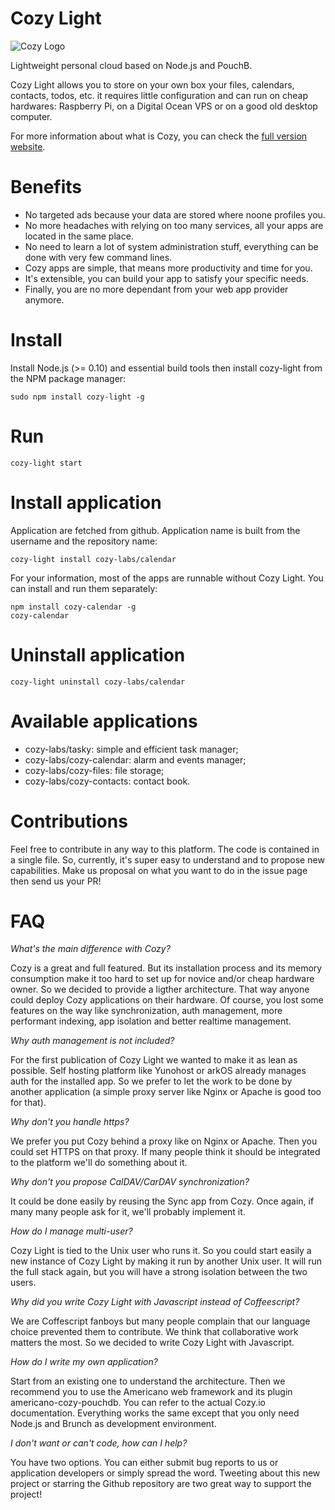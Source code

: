 # Cozy Light


![Cozy Logo](https://raw.github.com/cozy/cozy-setup/gh-pages/assets/images/happycloud.png)

Lightweight personal cloud based on Node.js and PouchB.

Cozy Light allows you to store on your own box your files, calendars, contacts,
todos, etc. it requires little configuration and can run on cheap hardwares:
Raspberry Pi, on a Digital Ocean VPS or on a good old desktop
computer.

For more information about what is Cozy, you can check the 
[full version website](http://cozy.io).

# Benefits

* No targeted ads because your data are stored where noone profiles you.
* No more headaches with relying on too many services, all your apps are
  located in the same place.
* No need to learn a lot of system administration stuff, everything can be done
  with very few command lines.
* Cozy apps are simple, that means more productivity and time for you.
* It's extensible, you can build your app to satisfy your specific needs.
* Finally, you are no more dependant from your web app provider anymore.

# Install 

Install Node.js (>= 0.10) and essential build tools then install
cozy-light from the NPM package manager:

    sudo npm install cozy-light -g

# Run

    cozy-light start

# Install application

Application are fetched from github. Application name is built from the
username and the repository name:

    cozy-light install cozy-labs/calendar

For your information, most of the apps are runnable without Cozy Light. You can
install and run them separately:

    npm install cozy-calendar -g
    cozy-calendar 

# Uninstall application

    cozy-light uninstall cozy-labs/calendar
    
# Available applications

* cozy-labs/tasky: simple and efficient task manager;
* cozy-labs/cozy-calendar: alarm and events manager;
* cozy-labs/cozy-files: file storage;
* cozy-labs/cozy-contacts: contact book.

# Contributions

Feel free to contribute in any way to this platform. The code is contained in
a single file. So, currently, it's super easy to understand and to propose new
capabilities. Make us proposal on what you want to do in the issue page then
send us your PR!

# FAQ

*What's the main difference with Cozy?*

Cozy is a great and full featured. But its installation process and its memory
consumption make it too hard to set up for novice and/or cheap hardware owner.
So we decided to provide a ligther architecture. That way anyone could deploy
Cozy applications on their hardware.
Of course, you lost some features on the way like synchronization, auth
management, more performant indexing, app isolation and better realtime
management.

*Why auth management is not included?*

For the first publication of Cozy Light we wanted to make it as lean as
possible. Self hosting platform like Yunohost or arkOS already manages auth for
the installed app. So we prefer to let the work to be done by another
application (a simple proxy server like Nginx or Apache is good too for that).

*Why don't you handle https?*

We prefer you put Cozy behind a proxy like on Nginx or Apache. Then you could
set HTTPS on that proxy. 
If many people think it should be integrated to the platform we'll do something
about it.

*Why don't you propose CalDAV/CarDAV synchronization?*

It could be done easily by reusing the Sync app from Cozy. Once again, if many
many people ask for it, we'll probably implement it. 

*How do I manage multi-user?*

Cozy Light is tied to the Unix user who runs it. So you could start easily a
new instance of Cozy Light by making it run by another Unix user. It will run
the full stack again, but you will have a strong isolation between the two
users.

*Why did you write Cozy Light with Javascript instead of Coffeescript?*

We are Coffescript fanboys but many people complain that our language choice
prevented them to contribute. We think that collaborative work matters the
most. So we decided to write Cozy Light with Javascript. 

*How do I write my own application?*

Start from an existing one to understand the architecture. Then we recommend
you to use the Americano web framework and its plugin americano-cozy-pouchdb.
You can refer to the actual Cozy.io documentation. Everything works the same
except that you only need Node.js and Brunch as development environment.

*I don't want or can't code, how can I help?*

You have two options. You can either submit bug reports to us or application
developers or simply spread the word. Tweeting about this new project or
starring the Github repository are two great way to support the project!

